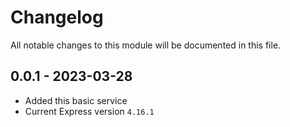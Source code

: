 # Changelog
All notable changes to this module will be documented in this file.


## 0.0.1 - 2023-03-28
- Added this basic service 
- Current Express version `4.16.1`
